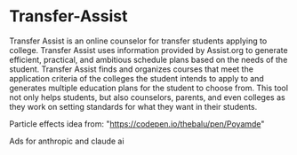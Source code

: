 # Transfer-Assist
Transfer Assist is an online counselor for transfer students applying to college. Transfer Assist uses information provided by Assist.org to generate efficient, practical, and ambitious schedule plans based on the needs of the student. Transfer Assist finds and organizes courses that meet the application criteria of the colleges the student intends to apply to and generates multiple education plans for the student to choose from. This tool not only helps students, but also counselors, parents, and even colleges as they work on setting standards for what they want in their students.

Particle effects idea from: "https://codepen.io/thebalu/pen/Poyamde"

Ads for anthropic and claude ai
